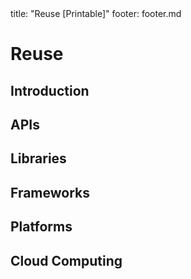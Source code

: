 <frontmatter>
title: "Reuse [Printable]"
footer: footer.md
</frontmatter>

<include src="navbar.md" boilerplate />

<link rel="stylesheet" href="{{baseUrl}}/css/textbook.css">

<div class="website-content">

<div id="main">

# Reuse

## Introduction

<include src="introduction/what/unit-inParent-asFlat-print.md" boilerplate />
<include src="introduction/when/unit-inParent-asFlat-print.md" boilerplate />

## APIs

<include src="apis/what/unit-inParent-asFlat-print.md" boilerplate />
<include src="apis/designingAPIs/unit-inParent-asFlat-print.md" boilerplate />

## Libraries

<include src="libraries/what/unit-inParent-asFlat-print.md" boilerplate />
<include src="libraries/how/unit-inParent-asFlat-print.md" boilerplate />

## Frameworks

<include src="frameworks/what/unit-inParent-asFlat-print.md" boilerplate />
<include src="frameworks/frameworksVsLibraries/unit-inParent-asFlat-print.md" boilerplate />

## Platforms

<include src="platforms/what/unit-inParent-asFlat-print.md" boilerplate />

## Cloud Computing

<include src="cloudComputing/what/unit-inParent-asFlat-print.md" boilerplate />
<include src="cloudComputing/services/unit-inParent-asFlat-print.md" boilerplate />

</div>

</div>
